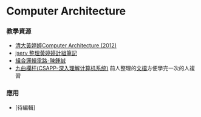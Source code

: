 # Computer Architecture

### 教學資源
- [清大黃婷婷Computer Architecture (2012)](https://www.youtube.com/playlist?list=PLzVMIgd7ZHf92iTMYpgtPhmVNbbuI9VzQ)
- [jserv 整理黃婷婷計組筆記](https://hackmd.io/@sysprog/cpu-arch-lecture?type=view#%E8%A8%88%E7%AE%97%E6%A9%9F%E7%B5%90%E6%A7%8B%E8%AA%B2%E7%A8%8B)
- [組合邏輯電路-陳鍾誠](http://programmermagazine.github.io/201309/htm/article4.html)
- [九曲欄杆(CSAPP-深入理解计算机系统)](https://space.bilibili.com/354767108/channel/collectiondetail?sid=373847) 前人整理的[文檔](https://blog.csdn.net/qq_29051413/category_11036795.html)方便學完一次的人複習

### 應用
- [待編輯]
